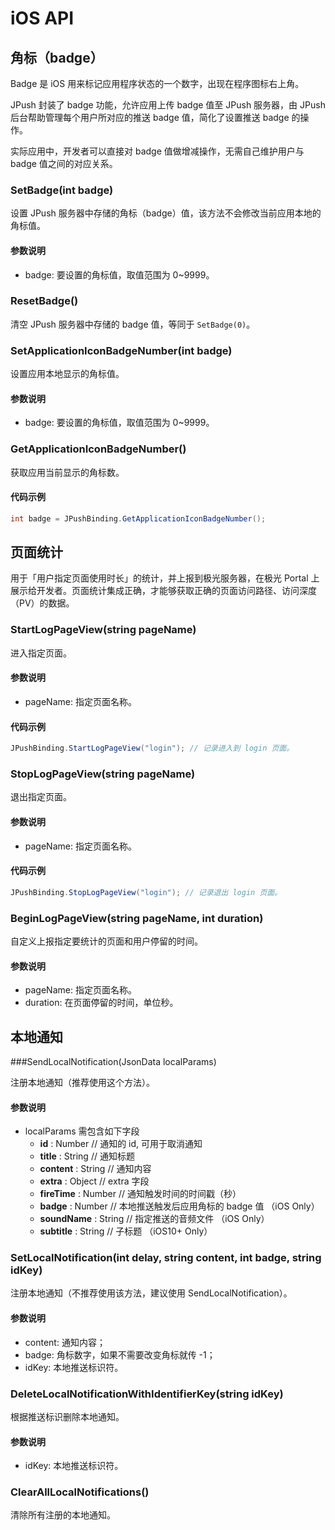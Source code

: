# iOS API

## 角标（badge）

Badge 是 iOS 用来标记应用程序状态的一个数字，出现在程序图标右上角。

JPush 封装了 badge 功能，允许应用上传 badge 值至 JPush 服务器，由 JPush 后台帮助管理每个用户所对应的推送 badge 值，简化了设置推送 badge 的操作。

实际应用中，开发者可以直接对 badge 值做增减操作，无需自己维护用户与 badge 值之间的对应关系。

### SetBadge(int badge)

设置 JPush 服务器中存储的角标（badge）值，该方法不会修改当前应用本地的角标值。

#### 参数说明

- badge: 要设置的角标值，取值范围为 0~9999。

### ResetBadge()

清空 JPush 服务器中存储的 badge 值，等同于 `SetBadge(0)`。

### SetApplicationIconBadgeNumber(int badge)

设置应用本地显示的角标值。

#### 参数说明

- badge: 要设置的角标值，取值范围为 0~9999。

### GetApplicationIconBadgeNumber()

获取应用当前显示的角标数。

#### 代码示例

```csharp
int badge = JPushBinding.GetApplicationIconBadgeNumber();
```

## 页面统计

用于「用户指定页面使用时长」的统计，并上报到极光服务器，在极光 Portal 上展示给开发者。页面统计集成正确，才能够获取正确的页面访问路径、访问深度（PV）的数据。

### StartLogPageView(string pageName)

进入指定页面。

#### 参数说明

- pageName: 指定页面名称。

#### 代码示例

```csharp
JPushBinding.StartLogPageView("login"); // 记录进入到 login 页面。
```

### StopLogPageView(string pageName)

退出指定页面。

#### 参数说明

- pageName: 指定页面名称。

#### 代码示例

```csharp
JPushBinding.StopLogPageView("login"); // 记录退出 login 页面。
```

### BeginLogPageView(string pageName, int duration)

自定义上报指定要统计的页面和用户停留的时间。

#### 参数说明

- pageName: 指定页面名称。
- duration: 在页面停留的时间，单位秒。

## 本地通知

###SendLocalNotification(JsonData localParams)

注册本地通知（推荐使用这个方法）。

#### 参数说明

- localParams 需包含如下字段
  - **id** : Number // 通知的 id, 可用于取消通知
  - **title** : String // 通知标题
  - **content** : String // 通知内容
  - **extra** : Object // extra 字段
  - **fireTime** : Number // 通知触发时间的时间戳（秒）
  - **badge** : Number // 本地推送触发后应用角标的 badge 值 （iOS Only）
  - **soundName** : String // 指定推送的音频文件 （iOS Only）
  - **subtitle** : String // 子标题 （iOS10+ Only）

### SetLocalNotification(int delay, string content, int badge, string idKey)

注册本地通知（不推荐使用该方法，建议使用 SendLocalNotification）。

#### 参数说明

- content: 通知内容；
- badge: 角标数字，如果不需要改变角标就传 -1；
- idKey: 本地推送标识符。

### DeleteLocalNotificationWithIdentifierKey(string idKey)

根据推送标识删除本地通知。

#### 参数说明

- idKey: 本地推送标识符。

### ClearAllLocalNotifications()

清除所有注册的本地通知。